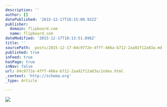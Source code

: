 ```yaml
---
description: ''
author: []
datePublished: '2015-12-17T18:15:00.922Z'
publisher:
  domain: flipboard.com
  name: flipboard.com
dateModified: '2015-12-17T18:13:51.096Z'
title: ''
sourcePath: _posts/2015-12-17-84c9772e-4fff-466a-b712-2aa92f12a83a.md
published: true
inFeed: true
hasPage: true
inNav: false
url: 84c9772e-4fff-466a-b712-2aa92f12a83a/index.html
_context: 'http://schema.org'
_type: Article

---
```

![](https://cdn.flipboard.com/nationalgeographic.com/2e79e091b8463415d107a9218b2f55f3ce63b5c7/large.jpg)